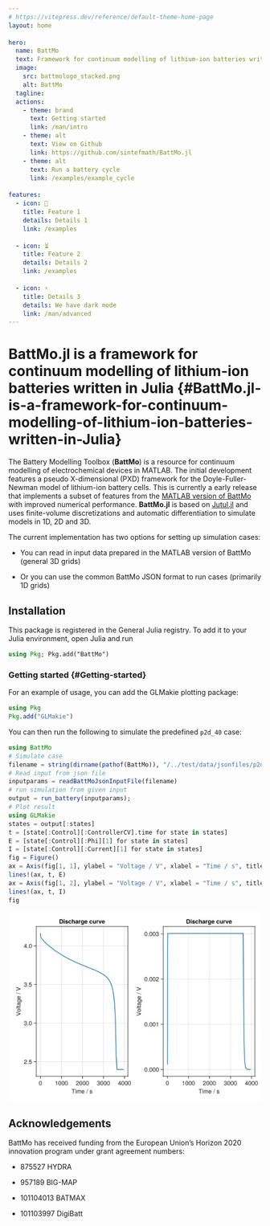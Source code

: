 ```yaml
---
# https://vitepress.dev/reference/default-theme-home-page
layout: home

hero:
  name: BattMo
  text: Framework for continuum modelling of lithium-ion batteries written in Julia
  image:
    src: battmologo_stacked.png
    alt: BattMo
  tagline: 
  actions:
    - theme: brand
      text: Getting started
      link: /man/intro
    - theme: alt
      text: View on Github
      link: https://github.com/sintefmath/BattMo.jl
    - theme: alt
      text: Run a battery cycle
      link: /examples/example_cycle

features:
  - icon: 🔋
    title: Feature 1
    details: Details 1
    link: /examples

  - icon: ⏳
    title: Feature 2
    details: Details 2
    link: /examples

  - icon: ⚡
    title: Details 3
    details: We have dark mode
    link: /man/advanced
---
```



# BattMo.jl is a framework for continuum modelling of lithium-ion batteries written in Julia {#BattMo.jl-is-a-framework-for-continuum-modelling-of-lithium-ion-batteries-written-in-Julia}

The Battery Modelling Toolbox (**BattMo**) is a resource for continuum modelling of electrochemical devices in MATLAB. The initial development features a pseudo X-dimensional (PXD) framework for the Doyle-Fuller-Newman model of lithium-ion battery cells. This is currently a early release that implements a subset of features from the [MATLAB version of BattMo](https://github.com/BattMoTeam/BattMo) with improved numerical performance. **BattMo.jl** is based on [Jutul.jl](https://github.com/sintefmath/Jutul.jl) and uses finite-volume discretizations and automatic differentiation to simulate models in 1D, 2D and 3D.

The current implementation has two options for setting up simulation cases:
- You can read in input data prepared in the MATLAB version of BattMo (general 3D grids)
  
- Or you can use the common BattMo JSON format to run cases (primarily 1D grids)
  

## Installation

This package is registered in the General Julia registry. To add it to your Julia environment, open Julia and run

```julia
using Pkg; Pkg.add("BattMo")
```


### Getting started {#Getting-started}

For an example of usage, you can add the GLMakie plotting package:

```julia
using Pkg
Pkg.add("GLMakie")
```


You can then run the following to simulate the predefined `p2d_40` case:

```julia
using BattMo
# Simulate case
filename = string(dirname(pathof(BattMo)), "/../test/data/jsonfiles/p2d_40.json")
# Read input from json file
inputparams = readBattMoJsonInputFile(filename)
# run simulation from given input
output = run_battery(inputparams);
# Plot result
using GLMakie
states = output[:states]
t = [state[:Control][:ControllerCV].time for state in states]
E = [state[:Control][:Phi][1] for state in states]
I = [state[:Control][:Current][1] for state in states]
fig = Figure()
ax = Axis(fig[1, 1], ylabel = "Voltage / V", xlabel = "Time / s", title = "Discharge curve")
lines!(ax, t, E)
ax = Axis(fig[1, 2], ylabel = "Voltage / V", xlabel = "Time / s", title = "Discharge curve")
lines!(ax, t, I)
fig
```

![](dtntwdy.jpeg)

## Acknowledgements

BattMo has received funding from the European Union’s Horizon 2020 innovation program under grant agreement numbers:
- 875527 HYDRA
  
- 957189 BIG-MAP
  
- 101104013 BATMAX
  
- 101103997 DigiBatt
  
